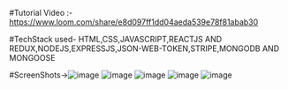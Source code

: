 
#Tutorial Video :-
https://www.loom.com/share/e8d097ff1dd04aeda539e78f81abab30

#TechStack used- HTML,CSS,JAVASCRIPT,REACTJS AND REDUX,NODEJS,EXPRESSJS,JSON-WEB-TOKEN,STRIPE,MONGODB AND MONGOOSE 

#ScreenShots->![image](https://user-images.githubusercontent.com/108413276/184545968-8d89e977-335f-48e2-ac35-174026f778fc.png)
![image](https://user-images.githubusercontent.com/108413276/184545980-db3755f5-52cd-4d2b-9e73-8580aaba4fbd.png)
![image](https://user-images.githubusercontent.com/108413276/184545993-d4c12364-f148-42ed-b1bf-12f0a52493e9.png)
![image](https://user-images.githubusercontent.com/108413276/184545996-57590d70-a0e6-42b4-adb3-4504302402e0.png)
![image](https://user-images.githubusercontent.com/108413276/184546004-c703579d-ca96-4a53-be55-cda7a4641814.png)

